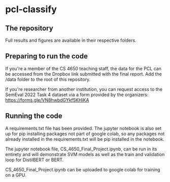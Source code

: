 # pcl-classify

## The repository

Full results and figures are available in their respective folders.

## Preparing to run the code

If you're a member of the CS 4650 teaching staff, the data for the PCL can be accessed from the Dropbox link submitted with the final report. Add the /data folder to the root of this repository.

If you're researcher from another institution, you can request access to the SemEval 2022 Task 4 dataset via a form provided by the organizers: https://forms.gle/VN8hwbdGYkf5KHiKA

## Running the code

A requirements.txt file has been provided. The jupyter notebook is also set up for pip installing packages not part of google colab, so any packages not already installed in the requirements.txt will be pip installed in the notebook.

The jupyter notebook file, CS_4650_Final_Project.ipynb, can be run in its entirety and will demonstrate SVM models as well as the train and validation loop for DistilBERT or BERT. 

CS_4650_Final_Project.ipynb can be uploaded to google colab for training on a GPU.
